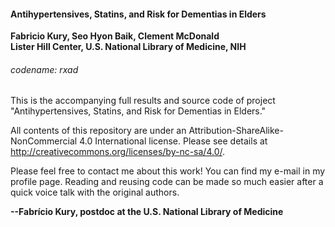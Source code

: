 #### Antihypertensives, Statins, and Risk for Dementias in Elders
**Fabricio Kury, Seo Hyon Baik, Clement McDonald**  
**Lister Hill Center, U.S. National Library of Medicine, NIH**  
###### _codename: rxad_

This is the accompanying full results and source code of project "Antihypertensives, Statins, and Risk for Dementias in Elders."  
  
All contents of this repository are under an Attribution-ShareAlike-NonCommercial 4.0 International license. Please see details at http://creativecommons.org/licenses/by-nc-sa/4.0/.  
  
Please feel free to contact me about this work! You can find my e-mail in my profile page. Reading and reusing code can be made so much easier after a quick voice talk with the original authors.  

**--Fabrício Kury, postdoc at the U.S. National Library of Medicine**
